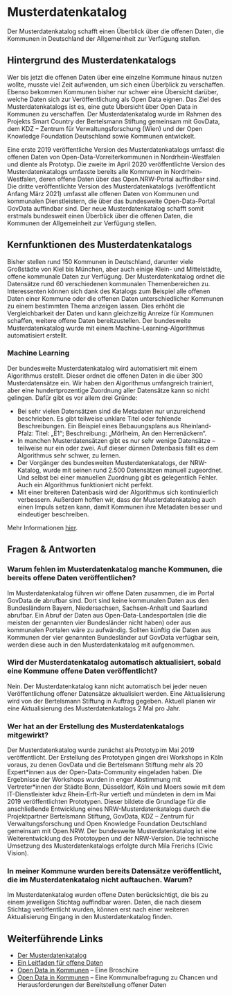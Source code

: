 # Musterdatenkatalog

Der Musterdatenkatalog schafft einen Überblick über die offenen Daten, die Kommunen in
Deutschland der Allgemeinheit zur Verfügung stellen.

## Hintergrund des Musterdatenkatalogs
Wer bis jetzt die offenen Daten über eine einzelne Kommune hinaus nutzen wollte, musste viel Zeit aufwenden, um sich einen Überblick zu verschaffen. Ebenso bekommen Kommunen bisher nur schwer eine Übersicht darüber, welche Daten sich zur Veröffentlichung als Open Data eignen. Das Ziel des Musterdatenkatalogs ist es, eine gute Übersicht über Open Data in Kommunen zu verschaffen. Der Musterdatenkatalog wurde im Rahmen des Projekts Smart Country der Bertelsmann Stiftung gemeinsam mit GovData, dem KDZ – Zentrum für Verwaltungsforschung (Wien) und der Open Knowledge Foundation Deutschland sowie Kommunen entwickelt.

Eine erste 2019 veröffentliche Version des Musterdatenkatalogs umfasst die offenen Daten von Open-Data-Vorreiterkommunen in Nordrhein-Westfalen und diente als Prototyp. Die zweite im April 2020 veröffentlichte Version des Musterdatenkatalogs umfasste bereits alle Kommunen in Nordrhein-Westfalen, deren offene Daten über das Open.NRW-Portal auffindbar sind. Die dritte veröffentlichte Version des Musterdatenkatalogs (veröffentlicht Anfang März 2021) umfasst alle offenen Daten von Kommunen und kommunalen Dienstleistern, die über das bundesweite Open-Data-Portal GovData auffindbar sind. Der neue Musterdatenkatalog schafft somit erstmals bundesweit einen Überblick über die offenen Daten, die Kommunen der Allgemeinheit zur Verfügung stellen. 

## Kernfunktionen des Musterdatenkatalogs

Bisher stellen rund 150 Kommunen in Deutschland, darunter viele Großstädte von Kiel bis München, aber auch einige Klein- und Mittelstädte, offene kommunale Daten zur Verfügung. Der Musterdatenkatalog ordnet die Datensätze rund 60 verschiedenen kommunalen Themenbereichen zu. Interessenten können sich dank des Katalogs zum Beispiel alle offenen Daten einer Kommune oder die offenen Daten unterschiedlicher Kommunen zu einem bestimmten Thema anzeigen lassen. Dies erhöht die Vergleichbarkeit der Daten und kann gleichzeitig Anreize für Kommunen schaffen, weitere offene Daten bereitzustellen. Der bundesweite Musterdatenkatalog wurde mit einem Machine-Learning-Algorithmus automatisiert erstellt. 

### Machine Learning
Der bundesweite Musterdatenkatalog wird automatisiert mit einem Algorithmus erstellt. Dieser ordnet die offenen Daten in die über 300 Musterdatensätze ein. Wir haben den Algorithmus umfangreich trainiert, aber eine hundertprozentige Zuordnung aller Datensätze kann so nicht gelingen. Dafür gibt es vor allem drei Gründe: 
* Bei sehr vielen Datensätzen sind die Metadaten nur unzureichend beschrieben. Es gibt teilweise unklare Titel oder fehlende Beschreibungen. Ein Beispiel eines Bebauungsplans aus Rheinland-Pfalz: Titel: „E1“; Beschreibung: „Mörlheim, An den Herrenäckern“. 
* In manchen Musterdatensätzen gibt es nur sehr wenige Datensätze – teilweise nur ein oder zwei. Auf dieser dünnen Datenbasis fällt es dem Algorithmus sehr schwer, zu lernen. 
* Der Vorgänger des bundesweiten Musterdatenkatalogs, der NRW-Katalog, wurde mit seinen rund 2.500 Datensätzen manuell zugeordnet. Und selbst bei einer manuellen Zuordnung gibt es gelegentlich Fehler. Auch ein Algorithmus funktioniert nicht perfekt. 
* Mit einer breiteren Datenbasis wird der Algorithmus sich kontinuierlich verbessern. Außerdem hoffen wir, dass der Musterdatenkatalog auch einen Impuls setzen kann, damit Kommunen ihre Metadaten besser und eindeutiger beschreiben. 

Mehr Informationen [hier](/ml_model).

## Fragen & Antworten

### Warum fehlen im Musterdatenkatalog manche Kommunen, die bereits offene Daten veröffentlichen? 
Im Musterdatenkatalog führen wir offene Daten zusammen, die im Portal GovData.de abrufbar sind. Dort sind keine kommunalen Daten aus den Bundesländern Bayern, Niedersachsen, Sachsen-Anhalt und Saarland abrufbar. Ein Abruf der Daten aus Open-Data-Landesportalen (die die meisten der genannten vier Bundesländer nicht haben) oder aus kommunalen Portalen wäre zu aufwändig. Sollten künftig die Daten aus Kommunen der vier genannten Bundesländer auf GovData verfügbar sein, werden diese auch in den Musterdatenkatalog mit aufgenommen. 

### Wird der Musterdatenkatalog automatisch aktualisiert, sobald eine Kommune offene Daten veröffentlicht? 
Nein. Der Musterdatenkatalog kann nicht automatisch bei jeder neuen Veröffentlichung offener Datensätze aktualisiert werden. Eine Aktualisierung wird von der Bertelsmann Stiftung in Auftrag gegeben. Aktuell planen wir eine Aktualisierung des Musterdatenkatalogs 2 Mal pro Jahr. 

### Wer hat an der Erstellung des Musterdatenkatalogs mitgewirkt? 
Der Musterdatenkatalog wurde zunächst als Prototyp im Mai 2019 veröffentlicht. Der Erstellung des Prototypen gingen drei Workshops in Köln voraus, zu denen GovData und die Bertelsmann Stiftung mehr als 20 Expert\*innen aus der Open-Data-Community eingeladen haben. Die Ergebnisse der Workshops wurden in enger Abstimmung mit Vertreter\*innen der Städte Bonn, Düsseldorf, Köln und Moers sowie mit dem IT-Dienstleister kdvz Rhein-Erft-Rur vertieft und mündeten in dem im Mai 2019 veröffentlichten Prototypen. Dieser bildete die Grundlage für die anschließende Entwicklung eines NRW-Musterdatenkatalogs durch die Projektpartner Bertelsmann Stiftung, GovData, KDZ – Zentrum für Verwaltungsforschung und Open Knowledge Foundation Deutschland gemeinsam mit Open.NRW. Der bundesweite Musterdatenkatalog ist eine Weiterentwicklung des Prototoypen und der NRW-Version. Die technische Umsetzung des Musterdatenkatalogs erfolgte durch Mila Frerichs (Civic Vision). 

### In meiner Kommune wurden bereits Datensätze veröffentlicht, die im Musterdatenkatalog nicht auftauchen. Warum? 
Im Musterdatenkatalog wurden offene Daten berücksichtigt, die bis zu einem jeweiligen Stichtag auffindbar waren. Daten, die nach diesem Stichtag veröffentlicht wurden, können erst nach einer weiteren Aktualisierung Eingang in den Musterdatenkatalog finden. 


## Weiterführende Links
- [Der Musterdatenkatalog](https://www.bertelsmann-stiftung.de/de/unsere-projekte/smart-country/musterdatenkatalog)
- [Ein Leitfaden für offene Daten](https://www.bertelsmann-stiftung.de/de/publikationen/publikation/did/ein-leitfaden-fuer-offene-daten)
- [Open Data in Kommunen](https://www.bertelsmann-stiftung.de/de/publikationen/publikation/did/open-data-in-kommunen2019) – Eine Broschüre
- [Open Data in Kommunen](https://www.bertelsmann-stiftung.de/de/publikationen/publikation/did/open-data-in-kommunen-all) – Eine Kommunalbefragung zu Chancen und Herausforderungen der Bereitstellung offener Daten

